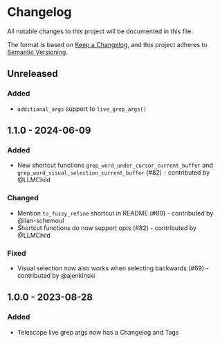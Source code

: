 # Changelog

All notable changes to this project will be documented in this file.

The format is based on [Keep a Changelog](https://keepachangelog.com/en/1.0.0/),
and this project adheres to [Semantic Versioning](https://semver.org/spec/v2.0.0.html).

## Unreleased

### Added

- `additional_args` support to `live_grep_args()`

## 1.1.0 - 2024-06-09

### Added

- New shortcut functions `grep_word_under_cursor_current_buffer` and `grep_word_visual_selection_current_buffer` (#82) - contributed by @LLMChild

### Changed

- Mention `to_fuzzy_refine` shortcut in README (#80) - contributed by @ilan-schemoul
- Shortcut functions do now support opts (#82) - contributed by @LLMChild

### Fixed

- Visual selection now also works when selecting backwards (#69) - contributed by @ajenkinski

## 1.0.0 - 2023-08-28

### Added

- Telescope live grep args now has a Changelog and Tags
